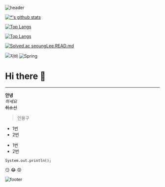 ![header](https://capsule-render.vercel.app/api?type=waving&color=auto&height=200&section=header&text=Welcome!&fontSize=90)

[![*'s github stats](https://github-readme-stats.vercel.app/api?username=seoungLee)](https://github.com/seoungLee)

[![Top Langs](https://github-readme-stats.vercel.app/api/top-langs/?username=seoungLee)](https://github.com/seoungLee/github-readme-stats)

[![Top Langs](https://github-readme-stats.vercel.app/api/top-langs/?username=seoungLee&layout=compact)](https://github.com/seoungLee/github-readmestats)

[![Solved.ac seoungLee.READ.md](http://mazassumnida.wtf/api/v2/generate_badge?boj=honesick18)](https://solved.ac/honesick18)

![자바](https://img.shields.io/badge/-자바-007396?style=flat&logo=Java&logoColor=ffffff)
![Spring](https://img.shields.io/badge/-Spring-6DB33F?style=for-the-badge&logo=Spring&logoColor=white)

# Hi there 👋

---
**안녕**<br>
*하세요*<br>
~~취소선~~<br>

>인용구
* 1번
* 2번

- 1번
- 2번 

```
System.out.println();
```

:smirk:
:joy:
:rage:

![footer](https://capsule-render.vercel.app/api?type=waving&color=auto&height=150&section=footer&text=&fontSize=90)
